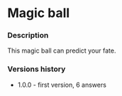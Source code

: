 # Magic ball

### Description

This magic ball can predict your fate.

### Versions history

- 1.0.0 - first version, 6 answers
